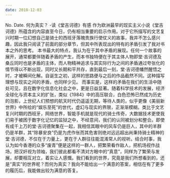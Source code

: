 ```yaml
---
date: 2018-12-03
---
```


No.
Date.
何为真实？ -读《堂吉诃德》有感
作为欧洲最早的现实主义小说《堂吉诃德》所蕴含的内容直至今日，仍有相当重要的启示作用。对于它所描写的文艺复兴时期一位幻想自己是骑士的西班牙落魄贵族行使仗义的故事，我并不怎么感兴趣，因此我只阅读了前面的部分章节，但其中所表现出的特有的矛盾引发了我对书本之外的思考。
本书最大的特点，我认为在于其中矛盾的展现。任何一个故事的展开，通常都要伴随着矛盾的产生，而本书独特便在于其主体人物即堂·吉诃德及桑丘同时也是矛盾的主体，而人物精神追求与其实际行为之间的矛盾通过夸张化的情节得以不断出现，同时又长期和平共存，直到最后一刻，堂·吉诃德幡然醒悟之时，才被瞬间化解。自诞生之初，这样的思路便与之后的作品截然不同。这种描写理想与现实之间的矛盾，也同样少见。
而事实是，这样的矛盾在我们的生活中随处可见，且在数字化信息化社会之中，更是日益显著。随着科学技术的发展，经济全球化与资本主义的扩张，类似《1984》中的高压联合，白色恐怖已然成为历史的泡影，上世纪人们预想的航天时代仍遥遥无期，等待人类的，似乎更像《美丽新世界》中所绘的“娱乐至死”的世代，虚幻与现实的界限，正渐渐模糊。类比于文艺复兴时期的西班牙，网络世界，智能手机就是现代的骑士传奇，大数据技术更使我们易于被困于数字化记忆的监狱之中，不经意间，我们的认同被划分和整合。即使有成千上万的堂·吉诃德聚集在一起，我相信其眼中的风车仍是巨人，其中的羊群仍是羊群，其“除暴安良”仍是为虎作伥而其危害则绝对远远超出尚秉持骑士精神的堂·吉诃德，不仅在于力量上，更在于人群往往能混淆常人的视听。结合时事，我认为如今香港的众多“废青”便是这样的一群人，把繁荣看作敌人，把机场视作战场，把汉奸视为领袖，我们彼此都看不清对方眼中的“真意”，同样为了繁荣与发展，却要相互对立，着实让人感慨。我们看到的世界，究竟是我们所想看到的，还是“真实”的世界呢？而何为真实？我向不能给出一个满意的答案，相信在有了更多的履历后，我能做出较为满意的答复。
